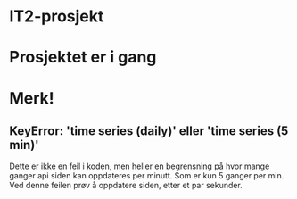 # IT2-prosjekt

# Prosjektet er i gang

# Merk!
## KeyError: 'time series (daily)' eller 'time series (5 min)' 
Dette er ikke en feil i koden, men heller en begrensning på hvor mange ganger api siden kan oppdateres per minutt. 
Som er kun 5 ganger per min. Ved denne feilen prøv å oppdatere siden, etter et par sekunder. 
